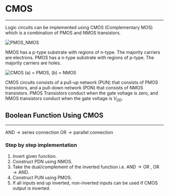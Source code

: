 # CMOS
---
Logic circuits can be implemented using CMOS (Complementary MOS) which is a combination of PMOS and NMOS transistors. 

![PMOS_NMOS](pmos_nmos.png)

NMOS has a p-type substrate with regions of n-type. The majority carriers are electrons.
PMOS has a n-type substrate with regions of p-type. The majority carriers are holes.

![](nmos_pmos_sym.png "CMOS")
(a) = PMOS, (b) = NMOS

CMOS circuits consists of a pull-up network (PUN) that consists of PMOS transistors, and a pull-down network (PDN) that consists of NMOS transistors. PMOS Transistors conduct when the gate voltage is zero, and NMOS transistors conduct when the gate voltage is $V_{DD}$.

## Boolean Function Using CMOS
---
$\textrm{AND} \rightarrow \textrm{series connection}$
$\textrm{OR} \rightarrow \textrm{parallel connection}$

### Step by step implementation
1. Invert given function.
2. Construct PDN using NMOS.
3. Take the dual/complement of the inverted function i.e. $\textrm{AND} \rightarrow \textrm{OR}$ , $\textrm{OR} \rightarrow \textrm{AND}$.
4. Construct PUN using PMOS.
5. If all inputs end up inverted, non-inverted inputs can be used if CMOS output is inverted.